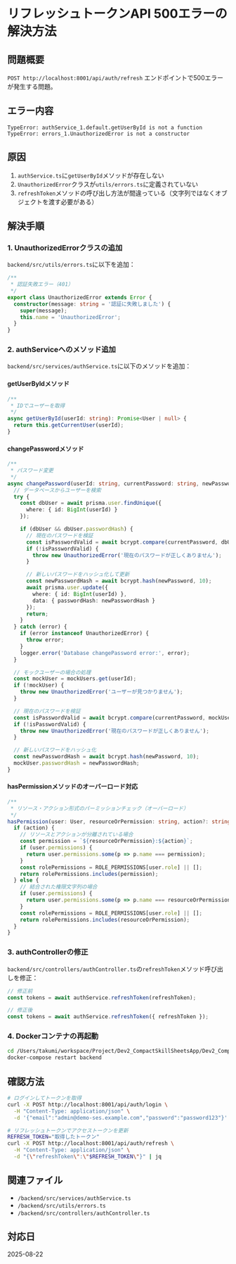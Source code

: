 # リフレッシュトークンAPI 500エラーの解決方法

## 問題概要
`POST http://localhost:8001/api/auth/refresh` エンドポイントで500エラーが発生する問題。

## エラー内容
```
TypeError: authService_1.default.getUserById is not a function
TypeError: errors_1.UnauthorizedError is not a constructor
```

## 原因
1. `authService.ts`に`getUserById`メソッドが存在しない
2. `UnauthorizedError`クラスが`utils/errors.ts`に定義されていない
3. `refreshToken`メソッドの呼び出し方法が間違っている（文字列ではなくオブジェクトを渡す必要がある）

## 解決手順

### 1. UnauthorizedErrorクラスの追加
`backend/src/utils/errors.ts`に以下を追加：

```typescript
/**
 * 認証失敗エラー（401）
 */
export class UnauthorizedError extends Error {
  constructor(message: string = '認証に失敗しました') {
    super(message);
    this.name = 'UnauthorizedError';
  }
}
```

### 2. authServiceへのメソッド追加
`backend/src/services/authService.ts`に以下のメソッドを追加：

#### getUserByIdメソッド
```typescript
/**
 * IDでユーザーを取得
 */
async getUserById(userId: string): Promise<User | null> {
  return this.getCurrentUser(userId);
}
```

#### changePasswordメソッド
```typescript
/**
 * パスワード変更
 */
async changePassword(userId: string, currentPassword: string, newPassword: string): Promise<void> {
  // データベースからユーザーを検索
  try {
    const dbUser = await prisma.user.findUnique({
      where: { id: BigInt(userId) }
    });

    if (dbUser && dbUser.passwordHash) {
      // 現在のパスワードを検証
      const isPasswordValid = await bcrypt.compare(currentPassword, dbUser.passwordHash);
      if (!isPasswordValid) {
        throw new UnauthorizedError('現在のパスワードが正しくありません');
      }

      // 新しいパスワードをハッシュ化して更新
      const newPasswordHash = await bcrypt.hash(newPassword, 10);
      await prisma.user.update({
        where: { id: BigInt(userId) },
        data: { passwordHash: newPasswordHash }
      });
      return;
    }
  } catch (error) {
    if (error instanceof UnauthorizedError) {
      throw error;
    }
    logger.error('Database changePassword error:', error);
  }

  // モックユーザーの場合の処理
  const mockUser = mockUsers.get(userId);
  if (!mockUser) {
    throw new UnauthorizedError('ユーザーが見つかりません');
  }

  // 現在のパスワードを検証
  const isPasswordValid = await bcrypt.compare(currentPassword, mockUser.passwordHash);
  if (!isPasswordValid) {
    throw new UnauthorizedError('現在のパスワードが正しくありません');
  }

  // 新しいパスワードをハッシュ化
  const newPasswordHash = await bcrypt.hash(newPassword, 10);
  mockUser.passwordHash = newPasswordHash;
}
```

#### hasPermissionメソッドのオーバーロード対応
```typescript
/**
 * リソース・アクション形式のパーミッションチェック（オーバーロード）
 */
hasPermission(user: User, resourceOrPermission: string, action?: string): boolean {
  if (action) {
    // リソースとアクションが分離されている場合
    const permission = `${resourceOrPermission}:${action}`;
    if (user.permissions) {
      return user.permissions.some(p => p.name === permission);
    }
    const rolePermissions = ROLE_PERMISSIONS[user.role] || [];
    return rolePermissions.includes(permission);
  } else {
    // 結合された権限文字列の場合
    if (user.permissions) {
      return user.permissions.some(p => p.name === resourceOrPermission);
    }
    const rolePermissions = ROLE_PERMISSIONS[user.role] || [];
    return rolePermissions.includes(resourceOrPermission);
  }
}
```

### 3. authControllerの修正
`backend/src/controllers/authController.ts`の`refreshToken`メソッド呼び出しを修正：

```typescript
// 修正前
const tokens = await authService.refreshToken(refreshToken);

// 修正後
const tokens = await authService.refreshToken({ refreshToken });
```

### 4. Dockerコンテナの再起動
```bash
cd /Users/takumi/workspace/Project/Dev2_CompactSkillSheetsApp/Dev2_CompactSkillSheetsApp
docker-compose restart backend
```

## 確認方法
```bash
# ログインしてトークンを取得
curl -X POST http://localhost:8001/api/auth/login \
  -H "Content-Type: application/json" \
  -d '{"email":"admin@demo-ses.example.com","password":"password123"}' | jq -r '.data.refreshToken'

# リフレッシュトークンでアクセストークンを更新
REFRESH_TOKEN="取得したトークン"
curl -X POST http://localhost:8001/api/auth/refresh \
  -H "Content-Type: application/json" \
  -d "{\"refreshToken\":\"$REFRESH_TOKEN\"}" | jq
```

## 関連ファイル
- `/backend/src/services/authService.ts`
- `/backend/src/utils/errors.ts`
- `/backend/src/controllers/authController.ts`

## 対応日
2025-08-22
